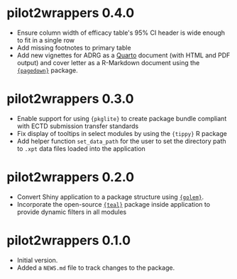 # pilot2wrappers 0.4.0

- Ensure column width of efficacy table's 95% CI header is wide enough to fit in a single row
- Add missing footnotes to primary table
- Add new vignettes for ADRG as a [Quarto](https://quarto.org/) document (with HTML and PDF output) and cover letter as a R-Markdown document using the [`{pagedown}`](https://pagedown.rbind.io/#letter)  package.

# pilot2wrappers 0.3.0

- Enable support for using `{pkglite}` to create package bundle compliant with ECTD submission transfer standards
- Fix display of tooltips in select modules by using the `{tippy}` R package
- Add helper function `set_data_path` for the user to set the directory path to `.xpt` data files loaded into the application

# pilot2wrappers 0.2.0

- Convert Shiny application to a package structure using [`{golem}`](https://thinkr-open.github.io/golem).
- Incorporate the open-source [`{teal}`](https://insightsengineering.github.io/teal/main) package inside application to provide dynamic filters in all modules

# pilot2wrappers 0.1.0

- Initial version.
- Added a `NEWS.md` file to track changes to the package.

